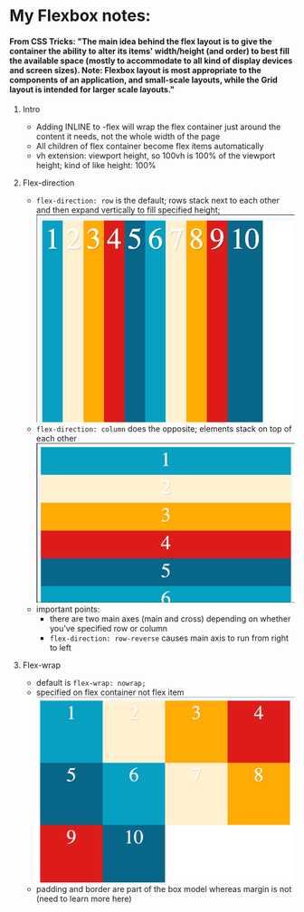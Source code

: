 <h1>My Flexbox notes:</h1>

<h4>From CSS Tricks: "The main idea behind the flex layout is to give the container the ability to alter its items' width/height (and order) to best fill the available space (mostly to accommodate to all kind of display devices and screen sizes). Note: Flexbox layout is most appropriate to the components of an application, and small-scale layouts, while the Grid layout is intended for larger scale layouts." </h4>

1. Intro

    - Adding INLINE to -flex will wrap the flex container just around the content it needs, not the whole width of the page
    - All children of flex container become flex items automatically
    - vh extension: viewport height, so 100vh is 100% of the viewport height; kind of like height: 100%

2. Flex-direction

    - `flex-direction: row` is the default; rows stack next to each other and then expand vertically to fill specified height;
    ![Row](images/flex-direction-row.png)
    - `flex-direction: column` does the opposite; elements stack on top of each other
    ![Column](images/flex-direction-column.png)
    - important points:
        - there are two main axes (main and cross) depending on whether you've specified row or column
        - `flex-direction: row-reverse` causes main axis to run from right to left

3. Flex-wrap

    - default is `flex-wrap: nowrap;`
    - specified on flex container not flex item
    ![flexwrap](images/flexwrap.png)
    - padding and border are part of the box model whereas margin is not (need to learn more here)